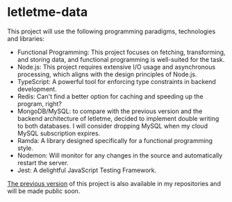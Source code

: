 # letletme-data
This project will use the following programming paradigms, technologies and libraries:
- Functional Programming: This project focuses on fetching, transforming, and storing data, and functional programming is well-suited for the task.
- Node.js: This project requires extensive I/O usage and asynchronous processing, which aligns with the design principles of Node.js.
- TypeScript: A powerful tool for enforcing type constraints in backend development.
- Redis: Can't find a better option for caching and speeding up the program, right?
- MongoDB/MySQL: to compare with the previous version and the backend architecture of letletme, decided to implement double writing to both databases. I will consider dropping MySQL when my cloud MySQL subscription expires.
- Ramda: A library designed specifically for a functional programming style.
- Nodemon: Will monitor for any changes in the source and automatically restart the server.
- Jest: A delightful JavaScript Testing Framework.

[The previous version](https://github.com/tonglam/fpl-data) of this project is also available in my repositories and will be made public soon.
